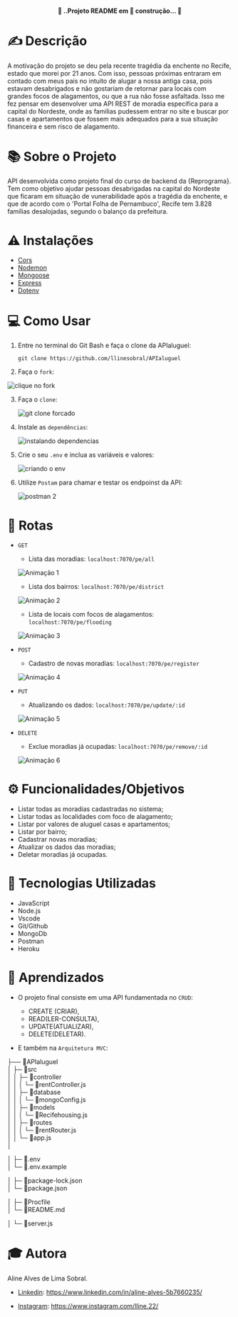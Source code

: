 
<h4 align="center">
🚧 ..Projeto README em 🚀 construção... 💈
</h4>

# ✍️ Descrição

A motivação do projeto se deu pela recente tragédia da enchente no Recife, estado que morei por 21 anos. Com isso, pessoas próximas entraram em contado com meus pais no intuito de alugar a nossa antiga casa, pois estavam desabrigados e não gostariam de retornar para locais com grandes focos de alagamentos, ou que a rua não fosse asfaltada. Isso me fez pensar em desenvolver uma API REST de moradia específica para a capital do Nordeste, onde as famílias pudessem entrar no site e buscar por casas e apartamentos que fossem mais adequados para a sua situação financeira e sem risco de alagamento.


# 📚 Sobre o Projeto

API desenvolvida como projeto final do curso de backend da {Reprograma}. Tem como objetivo ajudar pessoas desabrigadas na capital do Nordeste que ficaram em situação de vunerabilidade após a tragédia da enchente, e que de acordo com o 'Portal Folha de Pernambuco', Recife tem 3.828 famílias desalojadas, segundo o balanço da prefeitura.

# ⚠️ Instalações

* [Cors](#https://developer.mozilla.org/pt-BR/docs/Web/HTTP/CORS)
* [Nodemon](#https://www.npmjs.com/package/nodemon)
* [Mongoose](#https://mongoosejs.com/)
* [Express](#https://expressjs.com/pt-br/)
* [Dotenv](#https://www.npmjs.com/package/dotenv)

# 💻 Como Usar

1. Entre no terminal do Git Bash e faça o clone da APIaluguel:
  
   `git clone https://github.com/llinesobral/APIaluguel`

2. Faça o `fork`: 

  ![clique no fork](https://user-images.githubusercontent.com/101001076/181839372-6305a217-d5cf-4682-aea1-28acc8c712db.PNG)

3. Faça o `clone`:

   ![git clone forcado](https://user-images.githubusercontent.com/101001076/181839751-d8aa2b90-b406-4c01-b0b8-6eba30b3d9be.PNG)

4. Instale as `dependências`:

   ![instalando dependencias](https://user-images.githubusercontent.com/101001076/181840191-26064644-c6f6-4d0b-8fc6-319a7b2943e2.PNG)

5. Crie o seu `.env` e inclua as variáveis e valores:

   ![criando o  env](https://user-images.githubusercontent.com/101001076/181840424-fb58b769-ea8c-4eb6-9f54-377435161816.PNG)

6. Utilize `Postam` para chamar e testar os endpoinst da API: 
   
   ![postman  2](https://user-images.githubusercontent.com/101001076/181841448-644066ac-26f9-45c7-891b-970504708522.png)


# 🔎 Rotas 

- `GET`
    - Lista das moradias: `localhost:7070/pe/all`

    ![Animação 1](https://user-images.githubusercontent.com/101001076/181862356-945bc271-5117-478d-8c26-aa2c93e1c222.gif)


    -  Lista dos bairros: `localhost:7070/pe/district`
    
    ![Animação 2](https://user-images.githubusercontent.com/101001076/181862845-c86d8b68-916c-4c31-b0a4-f38848224b49.gif)


    - Lista de locais com focos de alagamentos: `localhost:7070/pe/flooding`
    
    ![Animação 3](https://user-images.githubusercontent.com/101001076/181863353-9b595a1f-6ce2-48cd-84d7-64f19ecb0ff5.gif)


- `POST`
    - Cadastro de novas moradias:  `localhost:7070/pe/register`

    ![Animação 4](https://user-images.githubusercontent.com/101001076/181908864-d22fb5d6-cbb8-4323-adad-2c821e82fd69.gif)


- `PUT`
    - Atualizando os dados:  `localhost:7070/pe/update/:id`

    ![Animação 5](https://user-images.githubusercontent.com/101001076/181908917-525dd82e-6653-4ab1-bea5-b0e91916ca76.gif)


- `DELETE`
    - Exclue moradias já ocupadas:  `localhost:7070/pe/remove/:id`

    ![Animação 6](https://user-images.githubusercontent.com/101001076/181908974-8e7397c0-113e-4e42-bef5-6f2b5881256f.gif)



# ⚙️ Funcionalidades/Objetivos

- Listar todas as moradias cadastradas no sistema;
- Listar todas as localidades com foco de alagamento;
- Listar por valores de aluguel casas e apartamentos;
- Listar por bairro;
- Cadastrar novas moradias;
- Atualizar os dados das moradias;
- Deletar moradias já ocupadas.


# 📱 Tecnologias Utilizadas

* JavaScript
* Node.js
* Vscode
* Git/Github
* MongoDb
* Postman
* Heroku


# 📖 Aprendizados 

- O projeto final consiste em uma API fundamentada no `CRUD`:
  - CREATE (CRIAR), 
  - READ(LER-CONSULTA), 
  - UPDATE(ATUALIZAR), 
  - DELETE(DELETAR).

- E também na `Arquitetura MVC`:
   
├── 📁APIaluguel          
│    ├─ 📁src                       
│    │  ├─ 📁controller           
│    │  │  └─ 📑rentController.js  
│    │  ├─ 📁database               
│    │  │  └─ 📑mongoConfig.js      
│    │  ├─ 📁models                 
│    │  │  └─ 📑Recifehousing.js      
│    │  ├─ 📁routes                 
│    │  │  └─ 📑rentRouter.js      
│    │  └─ 📑app.js                                 
│           
  
│    ├─ 📑.env         
│    └─ 📑.env.example
   
│    ├─ 📑package-lock.json         
│    └─ 📑package.json
  
│    ├─ 📑Procfile                                
│    └─ 📑README.md

  │  └─ 📑server.js 

# 🎓 Autora

Aline Alves de Lima Sobral.

* [Linkedin](#https://www.linkedin.com/in/aline-alves-5b7660235/): https://www.linkedin.com/in/aline-alves-5b7660235/

* [Instagram](#https://www.instagram.com/lline.22/): https://www.instagram.com/lline.22/